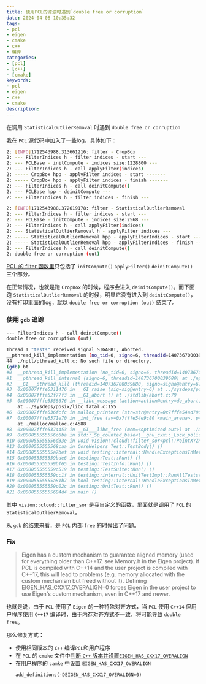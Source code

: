 ```yaml
---
title: 使用PCL的滤波时遇到`double free or corruption`
date: 2024-04-08 10:35:32
tags:
- pcl
- eigen
- cmake
- c++
- 编译
categories:
- [pcl]
- [c++]
- [cmake]
keywords:
- pcl
- eigen
- c++
- cmake
description:
---
```


在调用 `StatisticalOutlierRemoval` 时遇到 `double free or corruption`

我在 `PCL` 源代码中加入了一些log，具体如下：

```bash
2: [INFO]1712543988.313661216: filter - CropBox
2: --- FilterIndices h - filter indices - start ---
2: --- PCLBase - initCompute - indices size:1228800 ---
2: --- FilterIndices h - call applyFilter(indices)
2: ----- CropBox hpp - applyFilter indices - start -------
2: ----- CropBox hpp - applyFilter indices - finish -------
2: --- FilterIndices h - call deinitCompute()
2: --- PCLBase hpp - deinitCompute ---
2: --- FilterIndices h - filter indices - finish ---

2: [INFO]1712543988.372619178: filter - StatisticalOutlierRemoval
2: --- FilterIndices h - filter indices - start ---
2: --- PCLBase - initCompute - indices size:2568 ---
2: --- FilterIndices h - call applyFilter(indices)
2: --- StatisticalOutlierRemoval h - applyFilter indices ---
2: ----- StatisticalOutlierRemoval hpp - applyFilterIndices - start -------
2: ----- StatisticalOutlierRemoval hpp - applyFilterIndices - finish -------
2: --- FilterIndices h - call deinitCompute()
2: double free or corruption (out)
```

[PCL 的 filter 函数里](https://github.com/PointCloudLibrary/pcl/blob/master/filters/include/pcl/filters/filter_indices.h#L99-L109)只包括了 `initCompute()` `applyFilter()` `deinitCompute()` 三个部分。

在正常情况，也就是跑 `CropBox` 的时候，程序会进入 `deinitCompute()`。而下面跑 `StatisticalOutlierRemoval` 的时候，明显它没有进入到 `deinitCompute()`，没有打印里面的log，就以 `double free or corruption (out)` 结束了。

### 使用 `gdb` 追踪

```bash
--- FilterIndices h - call deinitCompute()
double free or corruption (out)

Thread 1 "tests" received signal SIGABRT, Aborted.
__pthread_kill_implementation (no_tid=0, signo=6, threadid=140736700039680) at ./nptl/pthread_kill.c:44
44	./nptl/pthread_kill.c: No such file or directory.
(gdb) bt
#0  __pthread_kill_implementation (no_tid=0, signo=6, threadid=140736700039680) at ./nptl/pthread_kill.c:44
#1  __pthread_kill_internal (signo=6, threadid=140736700039680) at ./nptl/pthread_kill.c:78
#2  __GI___pthread_kill (threadid=140736700039680, signo=signo@entry=6) at ./nptl/pthread_kill.c:89
#3  0x00007fffe5311476 in __GI_raise (sig=sig@entry=6) at ../sysdeps/posix/raise.c:26
#4  0x00007fffe52f77f3 in __GI_abort () at ./stdlib/abort.c:79
#5  0x00007fffe5358676 in __libc_message (action=action@entry=do_abort, fmt=fmt@entry=0x7fffe54aab77 "%s\n")
    at ../sysdeps/posix/libc_fatal.c:155
#6  0x00007fffe536fcfc in malloc_printerr (str=str@entry=0x7fffe54ad790 "double free or corruption (out)") at ./malloc/malloc.c:5664
#7  0x00007fffe5371e70 in _int_free (av=0x7fffe54e9c80 <main_arena>, p=0x555555b18b10, have_lock=<optimized out>)
    at ./malloc/malloc.c:4588
#8  0x00007fffe5374453 in __GI___libc_free (mem=<optimized out>) at ./malloc/malloc.c:3391
#9  0x000055555556c6ba in std::_Sp_counted_base<(__gnu_cxx::_Lock_policy)2>::_M_release() ()
#10 0x000055555556d33e in void vision::cloud::filter_sor<pcl::PointXYZRGB>(pcl::PointCloud<pcl::PointXYZRGB>::Ptr const&, std::vector<int, std::allocator<int> >&, int const&, double const&, std::vector<int, std::allocator<int> > const&) ()
#13 0x0000555555568caa in CoreHelpers_Test::TestBody() ()
#14 0x00005555555a7bef in void testing::internal::HandleExceptionsInMethodIfSupported<testing::Test, void>(testing::Test*, void (testing::Test::*)(), char const*) ()
#15 0x000055555559bde6 in testing::Test::Run() ()
#16 0x000055555559bf65 in testing::TestInfo::Run() ()
#17 0x000055555559c519 in testing::TestSuite::Run() ()
#18 0x000055555559cc1f in testing::internal::UnitTestImpl::RunAllTests() ()
#19 0x00005555555a81b7 in bool testing::internal::HandleExceptionsInMethodIfSupported<testing::internal::UnitTestImpl, bool>(testing::internal::UnitTestImpl*, bool (testing::internal::UnitTestImpl::*)(), char const*) ()
#20 0x000055555559c02c in testing::UnitTest::Run() ()
#21 0x00005555555684d4 in main ()
```

其中 `vision::cloud::filter_sor` 是我自定义的函数，里面就是调用了 `PCL` 的 `StatisticalOutlierRemoval`。

从 `gdb` 的结果来看，是 `PCL` 内部 `free` 的时候出了问题。

### Fix

> Eigen has a custom mechanism to guarantee aligned memory (used for everything older than C++17, see Memory.h in the Eigen project). If PCL is compiled with C++14 and the user project is compiled with C++17, this will lead to problems (e.g. memory allocated with the custom mechanism but freed without it). Defining EIGEN_HAS_CXX17_OVERALIGN=0 forces Eigen in the user project to use Eigen's custom mechanism, even in C++17 and newer.

也就是说，由于 `PCL` 使用了 `Eigen` 的一种特殊对齐方式，当 `PCL` 使用 `C++14` 但用户程序使用 `C++17` 编译时，由于内存对齐方式不一致，将可能导致 `double free`。

那么修复方式：
- 使用相同版本的 `C++` 编译`PCL`和用户程序
- 在 `PCL` 的 `cmake` 文件中[判断 `C++` 版本并设置`EIGEN_HAS_CXX17_OVERALIGN`](https://github.com/PointCloudLibrary/pcl/blob/master/cmake/pcl_pclconfig.cmake#L22-L24)
- 在用户程序的 `camke` 中设置 `EIGEN_HAS_CXX17_OVERALIGN`
  ```
  add_definitions(-DEIGEN_HAS_CXX17_OVERALIGN=0)
  ```
